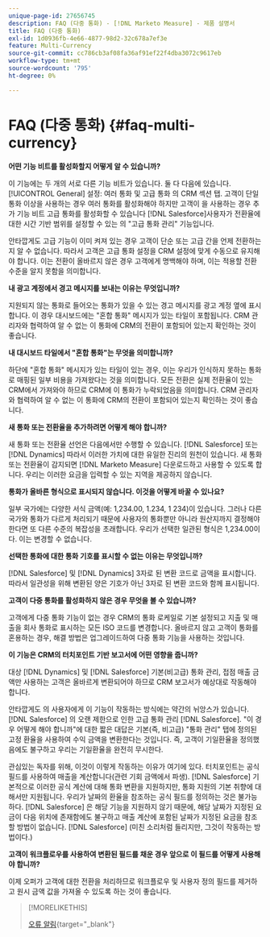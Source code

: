 ```yaml
---
unique-page-id: 27656745
description: FAQ (다중 통화) - [!DNL Marketo Measure] - 제품 설명서
title: FAQ (다중 통화)
exl-id: 1d0936fb-4e66-4877-98d2-32c678a7ef3e
feature: Multi-Currency
source-git-commit: cc786cb3af08fa36af91ef22f4dba3072c9617eb
workflow-type: tm+mt
source-wordcount: '795'
ht-degree: 0%

---
```


# FAQ (다중 통화) {#faq-multi-currency}

**어떤 기능 비트를 활성화할지 어떻게 알 수 있습니까?**

이 기능에는 두 개의 서로 다른 기능 비트가 있습니다. 둘 다 다음에 있습니다. [!UICONTROL General] 설정: 여러 통화 및 고급 통화 의 CRM 섹션 탭. 고객이 단일 통화 이상을 사용하는 경우 여러 통화를 활성화해야 하지만 고객이 을 사용하는 경우 추가 기능 비트 고급 통화를 활성화할 수 있습니다 [!DNL Salesforce]사용자가 전환율에 대한 시간 기반 범위를 설정할 수 있는 의 &quot;고급 통화 관리&quot; 기능입니다.

안타깝게도 고급 기능이 이미 켜져 있는 경우 고객이 단순 또는 고급 간을 언제 전환하는지 알 수 없습니다. 따라서 고객은 고급 통화 설정을 CRM 설정에 맞게 수동으로 유지해야 합니다. 이는 전환이 올바르지 않은 경우 고객에게 명백해야 하며, 이는 적용할 전환 수준을 알지 못함을 의미합니다.

**내 광고 계정에서 경고 메시지를 보내는 이유는 무엇입니까?**

지원되지 않는 통화로 들어오는 통화가 있을 수 있는 경고 메시지를 광고 계정 옆에 표시합니다. 이 경우 대시보드에는 &quot;혼합 통화&quot; 메시지가 있는 타일이 포함됩니다. CRM 관리자와 협력하여 알 수 없는 이 통화에 CRM의 전환이 포함되어 있는지 확인하는 것이 좋습니다.

**내 대시보드 타일에서 &quot;혼합 통화&quot;는 무엇을 의미합니까?**

하단에 &quot;혼합 통화&quot; 메시지가 있는 타일이 있는 경우, 이는 우리가 인식하지 못하는 통화로 매핑된 일부 비용을 가져왔다는 것을 의미합니다. 모든 전환은 실제 전환율이 있는 CRM에서 가져와야 하므로 CRM에 이 통화가 누락되었음을 의미합니다. CRM 관리자와 협력하여 알 수 없는 이 통화에 CRM의 전환이 포함되어 있는지 확인하는 것이 좋습니다.

**새 통화 또는 전환율을 추가하려면 어떻게 해야 합니까?**

새 통화 또는 전환율 선언은 다음에서만 수행할 수 있습니다. [!DNL Salesforce] 또는 [!DNL Dynamics] 따라서 이러한 가치에 대한 유일한 진리의 원천이 있습니다. 새 통화 또는 전환율이 감지되면 [!DNL Marketo Measure] 다운로드하고 사용할 수 있도록 합니다. 우리는 이러한 요금을 입력할 수 있는 지역을 제공하지 않습니다.

**통화가 올바른 형식으로 표시되지 않습니다. 이것을 어떻게 바꿀 수 있나요?**

일부 국가에는 다양한 서식 금액(예: 1,234.00, 1.234, 1 234)이 있습니다. 그러나 다른 국가와 통화가 다르게 처리되기 때문에 사용자의 통화뿐만 아니라 원산지까지 결정해야 한다면 또 다른 수준의 복잡성을 초래합니다. 우리가 선택한 일관된 형식은 1,234.00이다. 이는 변경할 수 없습니다.

**선택한 통화에 대한 통화 기호를 표시할 수 없는 이유는 무엇입니까?**

[!DNL Salesforce] 및 [!DNL Dynamics] 3자로 된 변환 코드로 금액을 표시합니다. 따라서 일관성을 위해 변환된 양은 기호가 아닌 3자로 된 변환 코드와 함께 표시됩니다.

**고객이 다중 통화를 활성화하지 않은 경우 무엇을 볼 수 있습니까?**

고객에게 다중 통화 기능이 없는 경우 CRM의 통화 로케일로 기본 설정되고 지출 및 매출을 회사 통화로 표시하는 모든 ISO 코드를 변경합니다. 올바르지 않고 고객이 통화를 혼용하는 경우, 해결 방법은 업그레이드하여 다중 통화 기능을 사용하는 것입니다.

**이 기능은 CRM의 터치포인트 기반 보고서에 어떤 영향을 줍니까?**

대상 [!DNL Dynamics] 및 [!DNL Salesforce] 기본(비고급) 통화 관리, 접점 매출 금액만 사용하는 고객은 올바르게 변환되어야 하므로 CRM 보고서가 예상대로 작동해야 합니다.

안타깝게도 의 사용자에게 이 기능이 작동하는 방식에는 약간의 뉘앙스가 있습니다. [!DNL Salesforce] 의 오랜 제한으로 인한 고급 통화 관리 [!DNL Salesforce]. &quot;이 경우 어떻게 해야 합니까&quot;에 대한 짧은 대답은 기본(즉, 비고급) &quot;통화 관리&quot; 탭에 정의된 고정 환율을 사용하여 수익 금액을 변환한다는 것입니다. 즉, 고객이 기일환율을 정의했음에도 불구하고 우리는 기일환율을 완전히 무시한다.

관심있는 독자를 위해, 이것이 이렇게 작동하는 이유가 여기에 있다. 터치포인트는 공식 필드를 사용하여 매출을 계산합니다(관련 기회 금액에서 파생). [!DNL Salesforce] 기본적으로 이러한 공식 계산에 대해 통화 변환을 지원하지만, 통화 지원의 기본 취향에 대해서만 지원됩니다. 우리가 날짜의 환율을 참조하는 공식 필드를 정의하는 것은 불가능하다. [!DNL Salesforce] 은 해당 기능을 지원하지 않기 때문에, 해당 날짜가 지정된 요금이 다음 위치에 존재함에도 불구하고 매출 계산에 포함된 날짜가 지정된 요금을 참조할 방법이 없습니다. [!DNL Salesforce] (미친 소리처럼 들리지만, 그것이 작동하는 방법이다.)

**고객이 워크플로우를 사용하여 변환된 필드를 채운 경우 앞으로 이 필드를 어떻게 사용해야 합니까?**

이제 오퍼가 고객에 대한 전환을 처리하므로 워크플로우 및 사용자 정의 필드를 제거하고 원시 금액 값을 가져올 수 있도록 하는 것이 좋습니다.

>[!MORELIKETHIS]
>
>[오류 알림](/help/configuration-and-setup/getting-started-with-marketo-measure/error-notifications.md){target="_blank"}
